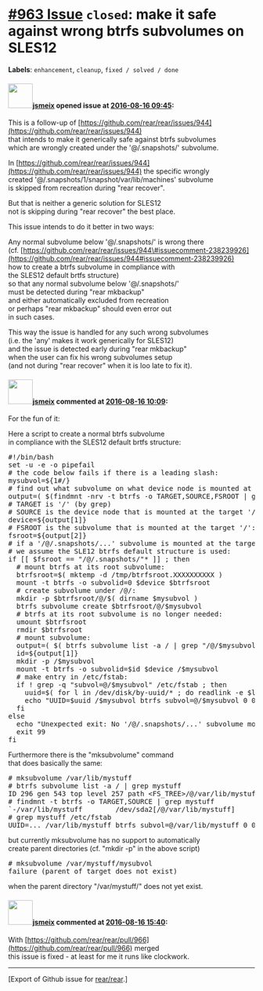 [\#963 Issue](https://github.com/rear/rear/issues/963) `closed`: make it safe against wrong btrfs subvolumes on SLES12
======================================================================================================================

**Labels**: `enhancement`, `cleanup`, `fixed / solved / done`

#### <img src="https://avatars.githubusercontent.com/u/1788608?u=925fc54e2ce01551392622446ece427f51e2f0ce&v=4" width="50">[jsmeix](https://github.com/jsmeix) opened issue at [2016-08-16 09:45](https://github.com/rear/rear/issues/963):

This is a follow-up of
[https://github.com/rear/rear/issues/944](https://github.com/rear/rear/issues/944)  
that intends to make it generically safe against btrfs subvolumes  
which are wrongly created under the '@/.snapshots/' subvolume.

In
[https://github.com/rear/rear/issues/944](https://github.com/rear/rear/issues/944)
the specific wrongly  
created '@/.snapshots/1/snapshot/var/lib/machines' subvolume  
is skipped from recreation during "rear recover".

But that is neither a generic solution for SLES12  
not is skipping during "rear recover" the best place.

This issue intends to do it better in two ways:

Any normal subvolume below '@/.snapshots/' is wrong there  
(cf.
[https://github.com/rear/rear/issues/944\#issuecomment-238239926](https://github.com/rear/rear/issues/944#issuecomment-238239926)  
how to create a btrfs subvolume in compliance with  
the SLES12 default brtfs structure)  
so that any normal subvolume below '@/.snapshots/'  
must be detected during "rear mkbackup"  
and either automatically excluded from recreation  
or perhaps "rear mkbackup" should even error out  
in such cases.

This way the issue is handled for any such wrong subvolumes  
(i.e. the 'any' makes it work generically for SLES12)  
and the issue is detected early during "rear mkbackup"  
when the user can fix his wrong subvolumes setup  
(and not during "rear recover" when it is loo late to fix it).

#### <img src="https://avatars.githubusercontent.com/u/1788608?u=925fc54e2ce01551392622446ece427f51e2f0ce&v=4" width="50">[jsmeix](https://github.com/jsmeix) commented at [2016-08-16 10:09](https://github.com/rear/rear/issues/963#issuecomment-240061392):

For the fun of it:

Here a script to create a normal btrfs subvolume  
in compliance with the SLES12 default brtfs structure:

<pre>
#!/bin/bash
set -u -e -o pipefail
# the code below fails if there is a leading slash:
mysubvol=${1#/}
# find out what subvolume on what device node is mounted at '/':
output=( $(findmnt -nrv -t btrfs -o TARGET,SOURCE,FSROOT | grep '^/ ' ) )
# TARGET is '/' (by grep)
# SOURCE is the device node that is mounted at the target '/':
device=${output[1]}
# FSROOT is the subvolume that is mounted at the target '/':
fsroot=${output[2]}
# if a '/@/.snapshots/...' subvolume is mounted at the target '/'
# we assume the SLE12 btrfs default structure is used:
if [[ $fsroot == "/@/.snapshots/"* ]] ; then
  # mount btrfs at its root subvolume:
  btrfsroot=$( mktemp -d /tmp/btrfsroot.XXXXXXXXXX )
  mount -t btrfs -o subvolid=0 $device $btrfsroot
  # create subvolume under /@/:
  mkdir -p $btrfsroot/@/$( dirname $mysubvol )
  btrfs subvolume create $btrfsroot/@/$mysubvol
  # btrfs at its root subvolume is no longer needed:
  umount $btrfsroot
  rmdir $btrfsroot
  # mount subvolume:
  output=( $( btrfs subvolume list -a / | grep "/@/$mysubvol" ) )
  id=${output[1]}
  mkdir -p /$mysubvol
  mount -t btrfs -o subvolid=$id $device /$mysubvol
  # make entry in /etc/fstab:
  if ! grep -q "subvol=@/$mysubvol" /etc/fstab ; then
    uuid=$( for l in /dev/disk/by-uuid/* ; do readlink -e $l | grep -q $device && basename $l ; done )
    echo "UUID=$uuid /$mysubvol btrfs subvol=@/$mysubvol 0 0" >>/etc/fstab
  fi
else
  echo "Unexpected exit: No '/@/.snapshots/...' subvolume mounted at '/'."
  exit 99
fi
</pre>

Furthermore there is the "mksubvolume" command  
that does basically the same:

<pre>
# mksubvolume /var/lib/mystuff
# btrfs subvolume list -a / | grep mystuff
ID 296 gen 543 top level 257 path &lt;FS_TREE&gt;/@/var/lib/mystuff
# findmnt -t btrfs -o TARGET,SOURCE | grep mystuff
`-/var/lib/mystuff        /dev/sda2[/@/var/lib/mystuff]
# grep mystuff /etc/fstab 
UUID=... /var/lib/mystuff btrfs subvol=@/var/lib/mystuff 0 0
</pre>

but currently mksubvolume has no support to automatically  
create parent directories (cf. "mkdir -p" in the above script)

<pre>
# mksubvolume /var/mystuff/mysubvol
failure (parent of target does not exist)
</pre>

when the parent directory "/var/mystuff/" does not yet exist.

#### <img src="https://avatars.githubusercontent.com/u/1788608?u=925fc54e2ce01551392622446ece427f51e2f0ce&v=4" width="50">[jsmeix](https://github.com/jsmeix) commented at [2016-08-16 15:40](https://github.com/rear/rear/issues/963#issuecomment-240142528):

With
[https://github.com/rear/rear/pull/966](https://github.com/rear/rear/pull/966)
merged  
this issue is fixed - at least for me it runs like clockwork.

------------------------------------------------------------------------

\[Export of Github issue for
[rear/rear](https://github.com/rear/rear).\]
